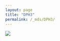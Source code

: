 ```yaml
---
layout: page
title: "DPH3"
permalink: /_mds/DPH3/
---
```


![](../../algns0/N27_5HSAA031935_aln_report.png?raw=true)